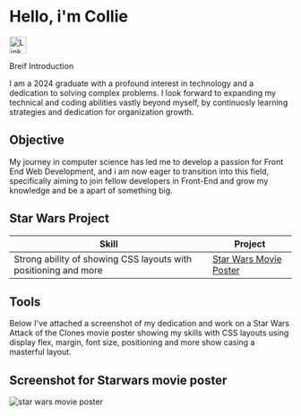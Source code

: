 # Hello, i'm Collie 


<a href="https://linkedin.com"> <img src="https://cdn-icons-png.flaticon.com/512/174/174857.png" alt="LinkedIn" style="width:30px;height:30px;">
</a>


Breif Introduction


I am a 2024 graduate with a profound interest in technology and a dedication to solving complex problems. I look forward to expanding my technical and coding abilities vastly beyond myself, by continuosly learning strategies and dedication for organization growth. 

## Objective

My journey in computer science has led me to develop a passion for Front End Web Development, and i am now eager to transition into this field, specifically aiming to join fellow developers in Front-End and grow my knowledge and be a apart of something big.

## Star Wars Project

| Skill                                 | Project
|---------------------------------------|----------------------------------------|
Strong ability of showing CSS layouts with positioning and more      | <a href="https://icodethis.com/modes/design-to-code/57/submissions/306810">Star Wars Movie Poster</a>

## Tools 

Below I've attached a screenshot of my dedication and work on a Star Wars Attack of the Clones movie poster showing my skills with CSS layouts using display flex, margin, font size, positioning and more show casing a masterful layout.


## Screenshot for Starwars movie poster


![star wars movie poster](https://github.com/user-attachments/assets/12251a60-a6ab-4e39-a54d-375ec10104d0)


